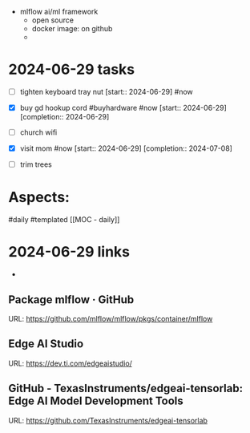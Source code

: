 - mlflow ai/ml framework
	- open source 
	- docker image:  on github
	- 
# 2024-06-29 tasks

- [ ] tighten keyboard tray nut [start:: 2024-06-29] #now 
- [x] buy gd hookup cord #buyhardware #now  [start:: 2024-06-29]  [completion:: 2024-06-29]
- [ ] church wifi
- [x] visit mom #now  [start:: 2024-06-29]  [completion:: 2024-07-08]
- [ ] trim trees





# Aspects:
#daily #templated
[[MOC - daily]]

# 2024-06-29 links
- 


## Package mlflow · GitHub
URL: https://github.com/mlflow/mlflow/pkgs/container/mlflow
## Edge AI Studio
URL: https://dev.ti.com/edgeaistudio/
## GitHub - TexasInstruments/edgeai-tensorlab: Edge AI Model Development Tools
URL: https://github.com/TexasInstruments/edgeai-tensorlab
